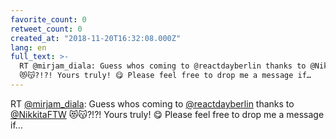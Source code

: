```yaml
---
favorite_count: 0
retweet_count: 0
created_at: "2018-11-20T16:32:08.000Z"
lang: en
full_text: >-
  RT @mirjam_diala: Guess whos coming to @reactdayberlin thanks to @NikkitaFTW
  😻😽?!?! Yours truly! 😋 Please feel free to drop me a message if…
---
```


RT [@mirjam_diala](https://twitter.com/mirjam_diala): Guess whos coming to
[@reactdayberlin](https://twitter.com/reactdayberlin) thanks to
[@NikkitaFTW](https://twitter.com/NikkitaFTW) 😻😽?!?! Yours truly! 😋 Please
feel free to drop me a message if…
